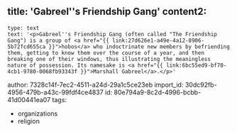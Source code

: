 title: 'Gabreel''s Friendship Gang'
content2:
  -
    type: text
    text: '<p>Gabreel''s Friendship Gang (often called "The Friendship Gang") is a group of <a href="{{ link:27d626e1-a49e-4a12-8906-5b72fcd655ca }}">hobos</a> who indoctrinate new members by befriending them, getting to know them over the course of a year, and then breaking one of their windows, thus illustrating the meaningless nature of possession. Its namesake is <a href="{{ link:6bc55ed9-bf70-4cb1-9780-0068fb93343f }}">Marshall Gabreel</a>.</p>'
author: 7328c14f-7ec2-4511-a24d-29a1c5ce23eb
import_id: 30dc92fb-4956-479b-a43c-99fdf4ce4837
id: 80e794a9-8c2d-4996-bcbb-41d00441ea07
tags:
  - organizations
  - religion
